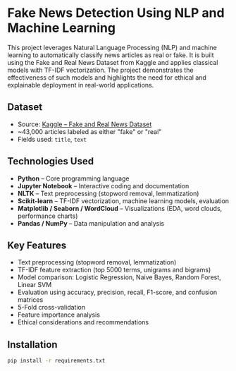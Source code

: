 # Fake News Detection Using NLP and Machine Learning

This project leverages Natural Language Processing (NLP) and machine learning to automatically classify news articles as real or fake. It is built using the Fake and Real News Dataset from Kaggle and applies classical models with TF-IDF vectorization. The project demonstrates the effectiveness of such models and highlights the need for ethical and explainable deployment in real-world applications.

## Dataset

- Source: [Kaggle – Fake and Real News Dataset](https://www.kaggle.com/datasets/clmentbisaillon/fake-and-real-news-dataset)
- ~43,000 articles labeled as either "fake" or "real"
- Fields used: `title`, `text`

## Technologies Used

- **Python** – Core programming language
- **Jupyter Notebook** – Interactive coding and documentation
- **NLTK** – Text preprocessing (stopword removal, lemmatization)
- **Scikit-learn** – TF-IDF vectorization, machine learning models, evaluation
- **Matplotlib / Seaborn / WordCloud** – Visualizations (EDA, word clouds, performance charts)
- **Pandas / NumPy** – Data manipulation and analysis

## Key Features

- Text preprocessing (stopword removal, lemmatization)
- TF-IDF feature extraction (top 5000 terms, unigrams and bigrams)
- Model comparison: Logistic Regression, Naive Bayes, Random Forest, Linear SVM
- Evaluation using accuracy, precision, recall, F1-score, and confusion matrices
- 5-Fold cross-validation
- Feature importance analysis
- Ethical considerations and recommendations

## Installation

```bash
pip install -r requirements.txt